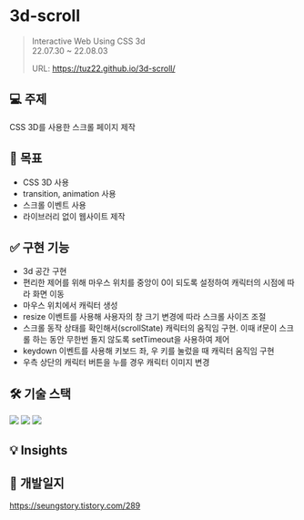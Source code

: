 # 3d-scroll
> Interactive Web Using CSS 3d  
> 22.07.30 ~ 22.08.03  
> 
> URL: https://tuz22.github.io/3d-scroll/

## 💻 주제
CSS 3D를 사용한 스크롤 페이지 제작  

## 🎯 목표
+ CSS 3D 사용
+ transition, animation 사용
+ 스크롤 이벤트 사용
+ 라이브러리 없이 웹사이트 제작

## ✅ 구현 기능
+ 3d 공간 구현
+ 편리한 제어를 위해 마우스 위치를 중앙이 0이 되도록 설정하여 캐릭터의 시점에 따라 화면 이동
+ 마우스 위치에서 캐릭터 생성
+ resize 이벤트를 사용해 사용자의 창 크기 변경에 따라 스크롤 사이즈 조절
+ 스크롤 동작 상태를 확인해서(scrollState) 캐릭터의 움직임 구현. 이때 if문이 스크롤 하는 동안 무한번 돌지 않도록 setTimeout을 사용하여 제어
+ keydown 이벤트를 사용해 키보드 좌, 우 키를 눌렀을 때 캐릭터 움직임 구현
+ 우측 상단의 캐릭터 버튼을 누를 경우 캐릭터 이미지 변경

## 🛠 기술 스택
<img src="https://img.shields.io/badge/HTML5-E34F26?style=for-the-badge&logo=HTML5&logoColor=white"> <img src="https://img.shields.io/badge/CSS3-1572B6?style=for-the-badge&logo=CSS3&logoColor=white"> <img src="https://img.shields.io/badge/JavaScript-F7DF1E?style=for-the-badge&logo=JavaScript&logoColor=white">

## 💡 Insights


## 📝 개발일지
https://seungstory.tistory.com/289
